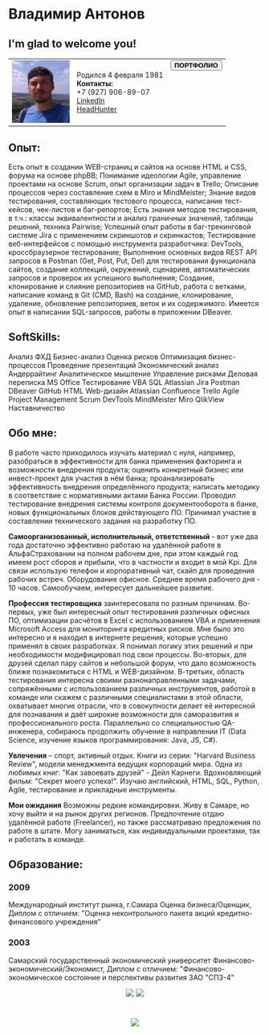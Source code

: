 # Владимир Антонов
## I'm glad to welcome you!
<Html>
<table><tr>
<td><img src="https://github.com/VladimirSkills/VladimirAntonov/raw/master/IconMe.jpg" width="115" height="125"></td>
<td>Родился 4 февраля 1981
<br><strong>Контакты:</strong>
<br>+7 (927) 906-89-07
<br><a href = "http://linkedin.com/in/vladimir-antonov-b63940235" target="_blank">LinkedIn</a>
<br><a href = "https://samara.hh.ru/resume/d53ad870ff09cb18e60039ed1f414c79766e41" target="_blank">HeadHunter</a>
</td>
<td valign=top>
  <form action="https://drive.google.com/drive/folders/0B_MHbLCvsA_XYXBaU1pHRW5KQ28?resourcekey=0-aen7H6Dp0JreUM5d0rY30A&usp=sharing" target="_blank" title ="Portfolio на Google Диске">
    <button><strong>ПОРТФОЛИО</strong></button>
  </form>
<br><!--Переводчик Google-->
<div id="google_translate_element"></div>
<script type="text/javascript">
function googleTranslateElementInit() {
  new google.translate.TranslateElement({pageLanguage: 'en'}, 'google_translate_element');
}
</script>
<script type="text/javascript" src="//translate.google.com/translate_a/element.js?cb=googleTranslateElementInit"></script>
</td>
</tr>
</table>

</Html>

## Опыт:
Есть опыт в создании WEB-страниц и сайтов на основе HTML и CSS, форума на основе phpBB;
Понимание идеологии Agile, управление проектами на основе Scrum, опыт организации задач в Trello;
Описание процессов через составление схем в Miro и MindMeister;
Знание видов тестирования, составляющих тестового процесса, написание тест-кейсов, чек-листов и баг-репортов;
Есть знания методов тестирования, в т.ч.: классы эквивалентности и анализ граничных значений, таблицы решений, техника Pairwise;
Успешный опыт работы в баг-трекинговой системе Jira с применением скриншотов и скринкастов;
Тестирование веб-интерфейсов с помощью инструмента разработчика: DevTools, кроссбраузерное тестирование;
Выполнение основных видов REST API запросов в Postman (Get, Post, Put, Del) для тестирования функционала сайтов, создание коллекций, окружений, сценариев, автоматических запросов и проверок их успешного выполнения;
Создание, клонирование и слияние репозиториев на GitHub, работа с ветками, написание команд в Git (CMD, Bash) на создание, клонирование, удаление, обновление репозиториев, веток и их содержимого.
Имеется опыт в написании SQL-запросов, работы в приложении DBeaver.

## SoftSkills:
Анализ ФХД
Бизнес-анализ
Оценка рисков
Оптимизация бизнес-процессов
Проведение презентаций
Экономический анализ
Андеррайтинг
Аналитическое мышление
Управление рисками
Деловая переписка
MS Office
Тестирование
VBA
SQL
Atlassian Jira
Postman
DBeaver
GitHub
HTML
Web-дизайн
Atlassian Confluence
Trello
Agile Project Management
Scrum
DevTools
MindMeister
Miro
QlikView
Наставничество

## Обо мне:
В работе часто приходилось изучать материал с нуля, например, разобраться в эффективности для банка применения факторинга и возможности внедрения продукта; оценить конкретный бизнес или инвест-проект для участия в нём банка; проанализировать эффективность внедрения определённого продукта; написать методику в соответствие с нормативными актами Банка России. Проводил тестирование внедрения системы контроля документооборота в банке, новых функциональных блоков действующего ПО. Принимал участие в составлении технического задания на разработку ПО.

**Самоорганизованный, исполнительный, ответственный** - вот уже два года достаточно эффективно работаю на удалённой работе в АльфаСтраховании на полном рабочем дне, при этом каждый год имеем рост сборов и прибыли, что в частности и входит в мой Kpi. Для связи использую телефон и корпоративный чат, скайп для проведения рабочих встреч. Оборудование офисное. Среднее время рабочего дня - 10 часов. Самообучаем, интересует дальнейшее развитие.

**Профессия тестировщика** заинтересовала по разным причинам. Во-первых, уже был интересный опыт тестирования различных офисных ПО, оптимизации расчётов в Excel с использованием VBA и применения Microsoft Access для мониторинга кредитных рисков. Мне было это интересно и я находил в интернете решения, которые успешно применял в своих разработках. Я понимал логику этих решений и при необходимости модифицировал под свои процессы. Во-вторых, для друзей сделал пару сайтов и небольшой форум, что дало возможность ближе познакомиться с HTML и WEB-дизайном. В-третьих, область тестирования интересна своими разнонаправленными задачами, сопряжёнными с использованием различных инструментов, работой в команде или скажем с различными специалистами в этой области, охватывает многие отрасли, что в совокупности делает её интересной для познавания и даёт широкие возможности для саморазвития и профессионального роста.
Параллельно со специальностью QA-инженера, собираюсь продолжить обучение в направлении IT (Data Science, изучение языков программирования: Java, JS, C#).

**Увлечения** – спорт, активный отдых. Книги из серии: "Harvard Business Review", модели менеджмента ведущих корпораций мира. Одна из любимых книг: "Как завоевать друзей" - Дейл Карнеги. Вдохновляющий фильм: "Секрет моего успеха!". Изучаю английский, HTML, SQL, Python, Agile, тестирование и прикладные инструменты.

**Мои ожидания**
Возможны редкие командировки. Живу в Самаре, но хочу выйти и на рынок других регионов. Предпочтение отдаю удалённой работе (Freelancer), но также рассматриваю предложения по работе в штате. Могу заниматься, как индивидуальными проектами, так и работать в команде.

## Образование:
### 2009
Международный институт рынка, г.Самара
Оценка бизнеса/Оценщик, Диплом с отличием: "Оценка неконтрольного пакета акций кредитно-финансового учреждения"
### 2003
Самарский государственный экономический университет
Финансово-экономический/Экономист, Диплом с отличием: "Финансово-экономическое состояние и перспективы развития ЗАО "СПЗ-4"


<p align='center'>
   <a href="https://github-readme-stats.vercel.app/api?username=VladimirSkills&theme=dark&show_icons=true&count_private=true">
       <img height=150 src="https://github-readme-stats.vercel.app/api?username=VladimirSkills&theme=dark&show_icons=true&count_private=true"/></a>
   <a href="https://github.com/VladimirSkills/github-readme-stats">
       <img height=150 src="https://github-readme-stats.vercel.app/api/top-langs/?username=VladimirSkills&theme=dark&layout=compact"/></a>
</p>

<div align="center" style="margin: 40px 0">
   <a href="https://vladimirskills.github.io/VladimirAntonov/">
       <img width="175px" src="https://komarev.com/ghpvc/?username=VladimirSkills&color=DE002D">
   </a>
</div>
